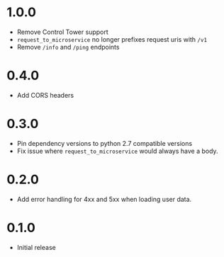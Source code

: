 # 1.0.0

- Remove Control Tower support
- `request_to_microservice` no longer prefixes request uris with `/v1`
- Remove `/info` and `/ping` endpoints

# 0.4.0

- Add CORS headers

# 0.3.0

- Pin dependency versions to python 2.7 compatible versions
- Fix issue where `request_to_microservice` would always have a body.

# 0.2.0

- Add error handling for 4xx and 5xx when loading user data.

# 0.1.0

- Initial release